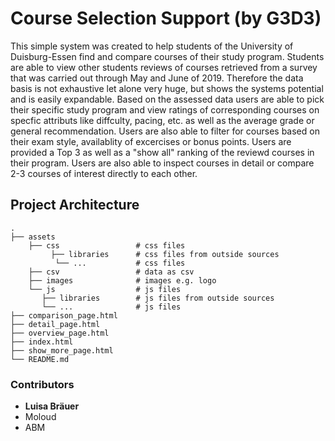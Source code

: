 # Course Selection Support (by G3D3)
This simple system was created to help students of the University of Duisburg-Essen find and compare courses of their study program. Students are able to view other students reviews of courses retrieved from a survey that was carried out through May and June of 2019. Therefore the data basis is not exhaustive let alone very huge, but shows the systems potential and is easily expandable.
Based on the assessed data users are able to pick their specific study program and view ratings of corresponding courses on specfic attributs like diffculty, pacing, etc. as well as the average grade or general recommendation. Users are also able to filter for courses based on their exam style, availablity of excercises or bonus points. Users are provided a Top 3 as well as a "show all" ranking of the reviewd courses in their program. Users are also able to inspect courses in detail or compare 2-3 courses of interest directly to each other.

## Project Architecture
    .
    ├── assets                  
        ├── css                 # css files
             ├── libraries      # css files from outside sources
              └── ...           # css files 
        ├── csv                 # data as csv 
        ├── images              # images e.g. logo
        └── js                  # js files
           ├── libraries        # js files from outside sources
           └── ...              # js files
    ├── comparison_page.html                    
    ├── detail_page.html          
    ├── overview_page.html
    ├── index.html
    ├── show_more_page.html
    └── README.md
    

### Contributors
* **Luisa Bräuer** 
* Moloud
* ABM 
